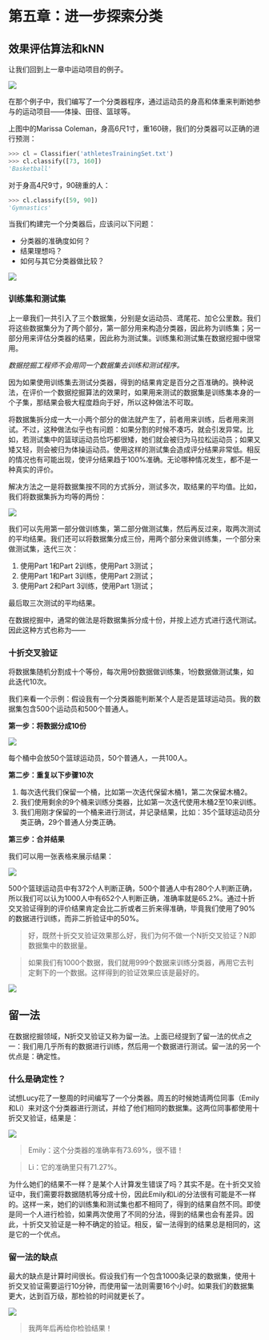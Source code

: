 第五章：进一步探索分类
======================

## 效果评估算法和kNN

让我们回到上一章中运动项目的例子。

![](img/chapter-5/chapter-5-1.png)

在那个例子中，我们编写了一个分类器程序，通过运动员的身高和体重来判断她参与的运动项目——体操、田径、篮球等。

上图中的Marissa Coleman，身高6尺1寸，重160磅，我们的分类器可以正确的进行预测：

```python
>>> cl = Classifier('athletesTrainingSet.txt')
>>> cl.classify([73, 160])
'Basketball'
```

对于身高4尺9寸，90磅重的人：

```python
>>> cl.classify([59, 90])
'Gymnastics'
```

当我们构建完一个分类器后，应该问以下问题：

* 分类器的准确度如何？
* 结果理想吗？
* 如何与其它分类器做比较？

![](img/chapter-5/chapter-5-2.png)

### 训练集和测试集

上一章我们一共引入了三个数据集，分别是女运动员、鸢尾花、加仑公里数。我们将这些数据集分为了两个部分，第一部分用来构造分类器，因此称为训练集；另一部分用来评估分类器的结果，因此称为测试集。训练集和测试集在数据挖掘中很常用。

*数据挖掘工程师不会用同一个数据集去训练和测试程序。*

因为如果使用训练集去测试分类器，得到的结果肯定是百分之百准确的。换种说法，在评价一个数据挖掘算法的效果时，如果用来测试的数据集是训练集本身的一个子集，那结果会极大程度趋向于好，所以这种做法不可取。

将数据集拆分成一大一小两个部分的做法就产生了，前者用来训练，后者用来测试。不过，这种做法似乎也有问题：如果分割的时候不凑巧，就会引发异常。比如，若测试集中的篮球运动员恰巧都很矮，她们就会被归为马拉松运动员；如果又矮又轻，则会被归为体操运动员。使用这样的测试集会造成评分结果非常低。相反的情况也有可能出现，使评分结果趋于100%准确。无论哪种情况发生，都不是一种真实的评价。

解决方法之一是将数据集按不同的方式拆分，测试多次，取结果的平均值。比如，我们将数据集拆为均等的两份：

![](img/chapter-5/chapter-5-3.png)

我们可以先用第一部分做训练集，第二部分做测试集，然后再反过来，取两次测试的平均结果。我们还可以将数据集分成三份，用两个部分来做训练集，一个部分来做测试集，迭代三次：

1. 使用Part 1和Part 2训练，使用Part 3测试；
2. 使用Part 1和Part 3训练，使用Part 2测试；
3. 使用Part 2和Part 3训练，使用Part 1测试；

最后取三次测试的平均结果。

在数据挖掘中，通常的做法是将数据集拆分成十份，并按上述方式进行迭代测试。因此这种方式也称为——

### 十折交叉验证

将数据集随机分割成十个等份，每次用9份数据做训练集，1份数据做测试集，如此迭代10次。

我们来看一个示例：假设我有一个分类器能判断某个人是否是篮球运动员。我的数据集包含500个运动员和500个普通人。

**第一步：将数据分成10份**

![](img/chapter-5/chapter-5-4.png)

每个桶中会放50个篮球运动员，50个普通人，一共100人。

**第二步：重复以下步骤10次**

1. 每次迭代我们保留一个桶，比如第一次迭代保留木桶1，第二次保留木桶2。
2. 我们使用剩余的9个桶来训练分类器，比如第一次迭代使用木桶2至10来训练。
3. 我们用刚才保留的一个桶来进行测试，并记录结果，比如：35个篮球运动员分类正确，29个普通人分类正确。

**第三步：合并结果**

我们可以用一张表格来展示结果：

![](img/chapter-5/chapter-5-5.png)

500个篮球运动员中有372个人判断正确，500个普通人中有280个人判断正确，所以我们可以认为1000人中有652个人判断正确，准确率就是65.2%。通过十折交叉验证得到的评价结果肯定会比二折或者三折来得准确，毕竟我们使用了90%的数据进行训练，而非二折验证中的50%。

> 好，既然十折交叉验证效果那么好，我们为何不做一个N折交叉验证？N即数据集中的数据量。

> 如果我们有1000个数据，我们就用999个数据来训练分类器，再用它去判定剩下的一个数据。这样得到的验证效果应该是最好的。

![](img/chapter-5/chapter-5-6.png)

## 留一法

在数据挖掘领域，N折交叉验证又称为留一法。上面已经提到了留一法的优点之一：我们用几乎所有的数据进行训练，然后用一个数据进行测试。留一法的另一个优点是：确定性。

### 什么是确定性？

试想Lucy花了一整周的时间编写了一个分类器。周五的时候她请两位同事（Emily和Li）来对这个分类器进行测试，并给了他们相同的数据集。这两位同事都使用十折交叉验证，结果是：

![](img/chapter-5/chapter-5-7.png)

> Emily：这个分类器的准确率有73.69%，很不错！

> Li：它的准确里只有71.27%。

为什么她们的结果不一样？是某个人计算发生错误了吗？其实不是。在十折交叉验证中，我们需要将数据随机等分成十份，因此Emily和Li的分法很有可能是不一样的。这样一来，她们的训练集和测试集也都不相同了，得到的结果自然不同。即使是同一个人进行检验，如果两次使用了不同的分法，得到的结果也会有差异。因此，十折交叉验证是一种不确定的验证。相反，留一法得到的结果总是相同的，这是它的一个优点。

### 留一法的缺点

最大的缺点是计算时间很长。假设我们有一个包含1000条记录的数据集，使用十折交叉验证需要运行10分钟，而使用留一法则需要16个小时。如果我们的数据集更大，达到百万级，那检验的时间就更长了。

![](img/chapter-5/chapter-5-8.png)

> 我两年后再给你检验结果！
